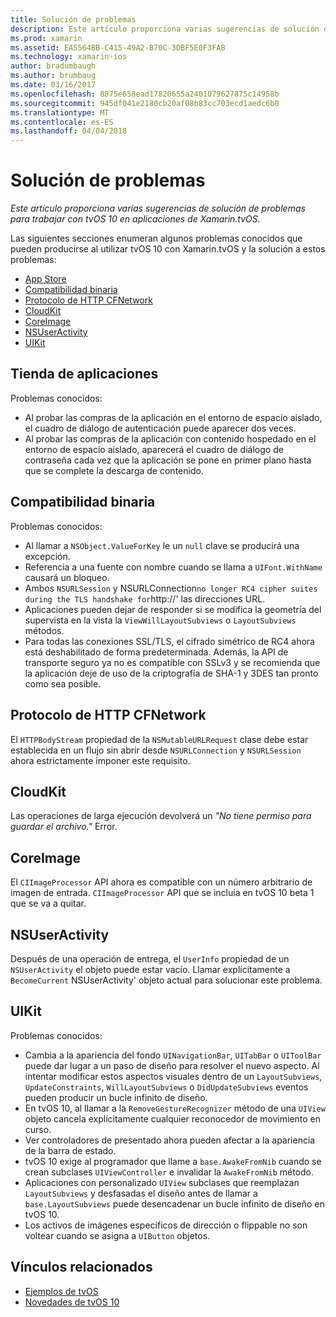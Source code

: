 ```yaml
---
title: Solución de problemas
description: Este artículo proporciona varias sugerencias de solución de problemas para trabajar con tvOS 10 en aplicaciones de Xamarin.tvOS.
ms.prod: xamarin
ms.assetid: EA5564BB-C415-49A2-B70C-3DBF5E0F3FAB
ms.technology: xamarin-ios
author: bradumbaugh
ms.author: brumbaug
ms.date: 03/16/2017
ms.openlocfilehash: 8875e658ead17820655a2401079627875c14958b
ms.sourcegitcommit: 945df041e2180cb20af08b83cc703ecd1aedc6b0
ms.translationtype: MT
ms.contentlocale: es-ES
ms.lasthandoff: 04/04/2018
---
```

# <a name="troubleshooting"></a>Solución de problemas

_Este artículo proporciona varias sugerencias de solución de problemas para trabajar con tvOS 10 en aplicaciones de Xamarin.tvOS._

Las siguientes secciones enumeran algunos problemas conocidos que pueden producirse al utilizar tvOS 10 con Xamarin.tvOS y la solución a estos problemas:

- [App Store](#App-Store)
- [Compatibilidad binaria](#Binary-Compatibility)
- [Protocolo de HTTP CFNetwork](#CFNetwork-HTTP-Protocol)
- [CloudKit](#CloudKit)
- [CoreImage](#CoreImage)
- [NSUserActivity](#NSUserActivity)
- [UIKit](#UIKit)

<a name="App-Store" />

## <a name="app-store"></a>Tienda de aplicaciones

Problemas conocidos:

 - Al probar las compras de la aplicación en el entorno de espacio aislado, el cuadro de diálogo de autenticación puede aparecer dos veces.
 - Al probar las compras de la aplicación con contenido hospedado en el entorno de espacio aislado, aparecerá el cuadro de diálogo de contraseña cada vez que la aplicación se pone en primer plano hasta que se complete la descarga de contenido.

<a name="Binary-Compatibility" />

## <a name="binary-compatibility"></a>Compatibilidad binaria

Problemas conocidos:

 - Al llamar a `NSObject.ValueForKey` le un `null` clave se producirá una excepción.
 - Referencia a una fuente con nombre cuando se llama a `UIFont.WithName` causará un bloqueo.
 - Ambos `NSURLSession` y NSURLConnection` no longer RC4 cipher suites during the TLS handshake for `http://' las direcciones URL.
 - Aplicaciones pueden dejar de responder si se modifica la geometría del supervista en la vista la `ViewWillLayoutSubviews` o `LayoutSubviews` métodos.
 - Para todas las conexiones SSL/TLS, el cifrado simétrico de RC4 ahora está deshabilitado de forma predeterminada. Además, la API de transporte seguro ya no es compatible con SSLv3 y se recomienda que la aplicación deje de uso de la criptografía de SHA-1 y 3DES tan pronto como sea posible.

<a name="CFNetwork-HTTP-Protocol" />

## <a name="cfnetwork-http-protocol"></a>Protocolo de HTTP CFNetwork

El `HTTPBodyStream` propiedad de la `NSMutableURLRequest` clase debe estar establecida en un flujo sin abrir desde `NSURLConnection` y `NSURLSession` ahora estrictamente imponer este requisito.

<a name="CloudKit" />

## <a name="cloudkit"></a>CloudKit

Las operaciones de larga ejecución devolverá un _"No tiene permiso para guardar el archivo."_ Error.

<a name="CoreImage" />

## <a name="coreimage"></a>CoreImage

El `CIImageProcessor` API ahora es compatible con un número arbitrario de imagen de entrada. `CIImageProcessor` API que se incluía en tvOS 10 beta 1 que se va a quitar.

<a name="NSUserActivity" />

## <a name="nsuseractivity"></a>NSUserActivity

Después de una operación de entrega, el `UserInfo` propiedad de un `NSUserActivity` el objeto puede estar vacío. Llamar explícitamente a `BecomeCurrent` NSUserActivity' objeto actual para solucionar este problema.

<a name="UIKit" />

## <a name="uikit"></a>UIKit

Problemas conocidos:

 - Cambia a la apariencia del fondo `UINavigationBar`, `UITabBar` o `UIToolBar` puede dar lugar a un paso de diseño para resolver el nuevo aspecto. Al intentar modificar estos aspectos visuales dentro de un `LayoutSubviews`, `UpdateConstraints`, `WillLayoutSubviews` o `DidUpdateSubviews` eventos pueden producir un bucle infinito de diseño.
 - En tvOS 10, al llamar a la `RemoveGestureRecognizer` método de una `UIView` objeto cancela explícitamente cualquier reconocedor de movimiento en curso.
 - Ver controladores de presentado ahora pueden afectar a la apariencia de la barra de estado.
 - tvOS 10 exige al programador que llame a `base.AwakeFromNib` cuando se crean subclases `UIViewController` e invalidar la `AwakeFromNib` método.
 - Aplicaciones con personalizado `UIView` subclases que reemplazan `LayoutSubviews` y desfasadas el diseño antes de llamar a `base.LayoutSubviews` puede desencadenar un bucle infinito de diseño en tvOS 10.
 - Los activos de imágenes específicos de dirección o flippable no son voltear cuando se asigna a `UIButton` objetos.





## <a name="related-links"></a>Vínculos relacionados

- [Ejemplos de tvOS](https://developer.xamarin.com/samples/tvos/all/)
- [Novedades de tvOS 10](https://developer.apple.com/library/prerelease/content/releasenotes/General/WhatsNewinTVOS/Articles/tvOS10.html#//apple_ref/doc/uid/TP40017259-SW1)
